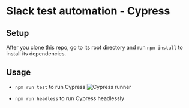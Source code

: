# Slack test automation - Cypress
## Setup
After you clone this repo, go to its root directory and run `npm install` to install its dependencies.
## Usage
- `npm run test` to run Cypress
![Cypress runner](https://imgur.com/a/Hvpky1T)


- `npm run headless` to run Cypress headlessly
